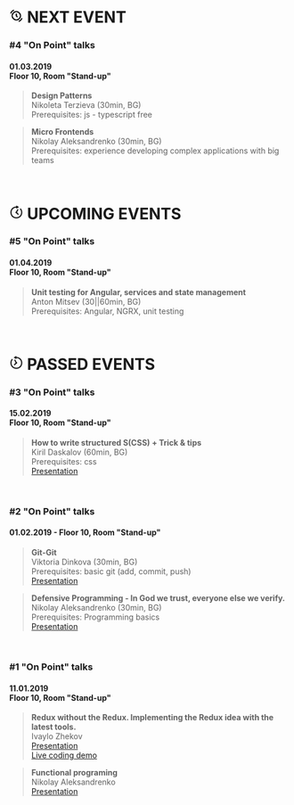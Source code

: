 # <img width="25" src="https://github.com/FED-EPAM/onPoint/blob/master/assets/next.png?raw=true"> NEXT EVENT
### #4 "On Point" talks
#### 01.03.2019<br /> Floor 10, Room "Stand-up"

> <b>Design Patterns</b><br /> Nikoleta Terzieva (30min, BG)<br />
Prerequisites: js - typescript free

> <b>Micro Frontends</b><br /> Nikolay Aleksandrenko (30min, BG)<br />
Prerequisites: experience developing complex applications with big teams
<br />

# <img width="25" src="https://github.com/FED-EPAM/onPoint/blob/master/assets/future.png?raw=true"> UPCOMING EVENTS

### #5 "On Point" talks
#### 01.04.2019<br /> Floor 10, Room "Stand-up"

> <b>Unit testing for Angular, services and state management</b><br /> Anton Mitsev (30||60min, BG)<br />
Prerequisites: Angular, NGRX, unit testing
<br />

# <img width="25" src="https://github.com/FED-EPAM/onPoint/blob/master/assets/past.png?raw=true"> PASSED EVENTS

### #3 "On Point" talks
#### 15.02.2019<br /> Floor 10, Room "Stand-up"

> <b>How to write structured S(CSS) + Trick & tips </b><br /> Kiril Daskalov (60min, BG)<br />
Prerequisites: css<br />
<a href="https://slides.com/kirildaskalov/deck/fullscreen#/">Presentation</a>
<br />

### #2 "On Point" talks
#### 01.02.2019 - Floor 10, Room "Stand-up"

> <b>Git-Git</b><br /> Viktoria Dinkova (30min, BG)<br />
Prerequisites: basic git (add, commit, push)<br />
<a href="https://docs.google.com/presentation/d/1vi3vOoFJgJ6bPIm8AIQAO_RXZwYzxgmPBT6xnvGdec8/edit?usp=sharing">Presentation</a>

> <b>Defensive Programming - In God we trust, everyone else we verify.</b><br /> Nikolay Aleksandrenko (30min, BG)<br />
Prerequisites: Programming basics<br />
<a href="https://docs.google.com/presentation/d/1jwzZNUO133yDx-dgbLkzbAO4ergdSpwgPvuCzmLC6z4/edit?usp=sharing">Presentation</a>
<br />

### #1 "On Point" talks
#### 11.01.2019<br /> Floor 10, Room "Stand-up"

> <b>Redux without the Redux. Implementing the Redux idea with the latest tools.</b><br /> Ivaylo Zhekov<br />
<a href="https://l3pmkvlkpm.codesandbox.io/#/title">Presentation</a><br />
<a href="https://codesandbox.io/s/2wyp51jxxp">Live coding demo</a>

> <b>Functional programing</b><br /> Nikolay Aleksandrenko<br />
<a href="https://docs.google.com/presentation/d/1K1kEXhoy8Q52Z0NTwJ0OAa3i8rPPSrof4KdBKmAxhSQ/edit?usp=sharing">Presentation</a>

